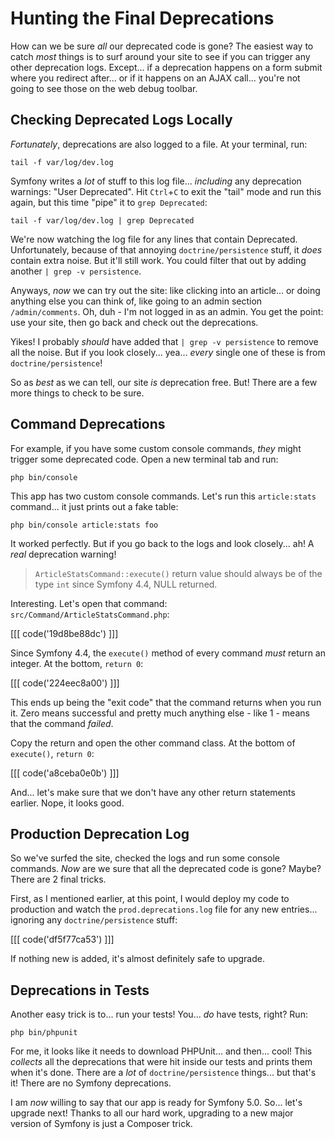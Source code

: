 # Hunting the Final Deprecations

How can we be sure *all* our deprecated code is gone? The easiest way to catch *most*
things is to surf around your site to see if you can trigger any other deprecation
logs. Except... if a deprecation happens on a form submit where you redirect after...
or if it happens on an AJAX call... you're not going to see those on the web debug
toolbar.

## Checking Deprecated Logs Locally

*Fortunately*, deprecations are also logged to a file. At your terminal, run:

```terminal
tail -f var/log/dev.log
```

Symfony writes a *lot* of stuff to this log file... *including* any deprecation
warnings: "User Deprecated". Hit `Ctrl`+`C` to exit the "tail" mode and run this again,
but this time "pipe" it to `grep Deprecated`:

```terminal-silent
tail -f var/log/dev.log | grep Deprecated
```

We're now watching the log file for any lines that contain Deprecated. Unfortunately,
because of that annoying `doctrine/persistence` stuff, it *does* contain extra
noise. But it'll still work. You could filter that out by adding another
`| grep -v persistence`.

Anyways, *now* we can try out the site: like clicking into an article... or doing
anything else you can think of, like going to an admin section `/admin/comments`.
Oh, duh - I'm not logged in as an admin. You get the point: use your site, then
go back and check out the deprecations.

Yikes! I probably *should* have added that `| grep -v persistence` to remove all
the noise. But if you look closely... yea... *every* single one of these
is from `doctrine/persistence`!

So as *best* as we can tell, our site *is* deprecation free. But! There are a few
more things to check to be sure.

## Command Deprecations

For example, if you have some custom console commands, *they* might trigger some
deprecated code. Open a new terminal tab and run:

```terminal
php bin/console
```

This app has two custom console commands. Let's run this `article:stats` command...
it just prints out a fake table:

```terminal
php bin/console article:stats foo
```

It worked perfectly. But if you go back to the logs and look closely... ah! A
*real* deprecation warning!

> `ArticleStatsCommand::execute()` return value should always be of the type
> `int` since Symfony 4.4, NULL returned.

Interesting. Let's open that command: `src/Command/ArticleStatsCommand.php`:

[[[ code('19d8be88dc') ]]]

Since Symfony 4.4, the `execute()` method of every command *must* return an integer.
At the bottom, `return 0`:

[[[ code('224eec8a00') ]]]

This ends up being the "exit code" that the command returns when you run it. Zero
means successful and pretty much anything else - like 1 - means that the command
*failed*.

Copy the return and open the other command class. At the bottom of `execute()`,
`return 0`:

[[[ code('a8ceba0e0b') ]]]

And... let's make sure that we don't have any other return statements earlier.
Nope, it looks good.

## Production Deprecation Log

So we've surfed the site, checked the logs and run some console commands. *Now*
are we sure that all the deprecated code is gone? Maybe? There are 2 final tricks.

First, as I mentioned earlier, at this point, I would deploy my code to production
and watch the `prod.deprecations.log` file for any new entries... ignoring any
`doctrine/persistence` stuff:

[[[ code('df5f77ca53') ]]]

If nothing new is added, it's almost definitely safe to upgrade.

## Deprecations in Tests

Another easy trick is to... run your tests! You... *do* have tests, right? Run:

```terminal
php bin/phpunit
```

For me, it looks like it needs to download PHPUnit... and then... cool! This
*collects* all the deprecations that were hit inside our tests and prints them
when it's done. There are a *lot* of `doctrine/persistence` things... but that's
it! There are no Symfony deprecations.

I am *now* willing to say that our app is ready for Symfony 5.0. So... let's
upgrade next! Thanks to all our hard work, upgrading to a new major version of
Symfony is just a Composer trick.
